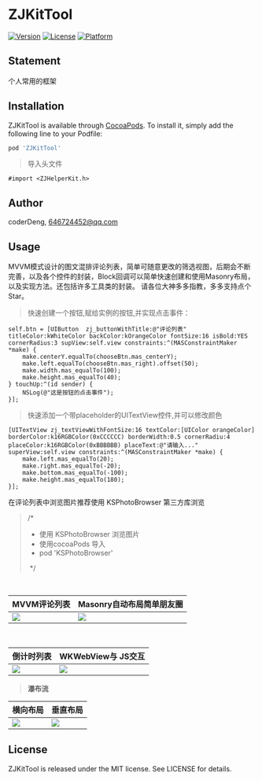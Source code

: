 # ZJKitTool

[![Version](https://img.shields.io/cocoapods/v/ZJKitTool.svg?style=flat)](https://cocoapods.org/pods/ZJKitTool)
[![License](https://img.shields.io/cocoapods/l/ZJKitTool.svg?style=flat)](https://cocoapods.org/pods/ZJKitTool)
[![Platform](https://img.shields.io/cocoapods/p/ZJKitTool.svg?style=flat)](https://cocoapods.org/pods/ZJKitTool)

## Statement

个人常用的框架

## Installation

ZJKitTool is available through [CocoaPods](https://cocoapods.org). To install
it, simply add the following line to your Podfile:

```ruby
pod 'ZJKitTool'
```


> 导入头文件

```Objc
#import <ZJHelperKit.h>
```

## Author

coderDeng, 646724452@qq.com

## Usage

MVVM模式设计的图文混排评论列表，简单可随意更改的筛选视图，后期会不断完善，以及各个控件的封装，Block回调可以简单快速创建和使用Masonry布局，以及实现方法。还包括许多工具类的封装。
请各位大神多多指教，多多支持点个Star。

> 快速创建一个按钮,赋给实例的按钮,并实现点击事件：

```Objc
self.btn = [UIButton  zj_buttonWithTitle:@"评论列表" titleColor:kWhiteColor backColor:kOrangeColor fontSize:16 isBold:YES cornerRadius:3 supView:self.view constraints:^(MASConstraintMaker *make) {
    make.centerY.equalTo(chooseBtn.mas_centerY);
    make.left.equalTo(chooseBtn.mas_right).offset(50);
    make.width.mas_equalTo(100);
    make.height.mas_equalTo(40);
} touchUp:^(id sender) {
    NSLog(@"这是按钮的点击事件");
}];
```


> 快速添加一个带placeholder的UITextView控件,并可以修改颜色

```Objc
[UITextView zj_textViewWithFontSize:16 textColor:[UIColor orangeColor] borderColor:k16RGBColor(0xCCCCCC) borderWidth:0.5 cornerRadiu:4 placeColor:k16RGBColor(0xBBBBBB) placeText:@"请输入..." superView:self.view constraints:^(MASConstraintMaker *make) {
    make.left.mas_equalTo(20);
    make.right.mas_equalTo(-20);
    make.bottom.mas_equalTo(-100);
    make.height.mas_equalTo(180);
}];
```

 在评论列表中浏览图片推荐使用 KSPhotoBrowser 第三方库浏览
 
>  /*
>   * 使用 KSPhotoBrowser 浏览图片
>   * 使用cocoaPods 导入
>   * pod 'KSPhotoBrowser'
>   
>   */ 
  

  
  
| MVVM评论列表 | Masonry自动布局简单朋友圈 |
| --- | --- |
| ![](https://github.com/Dzhijian/ZJKitTool/blob/master/img-folder/commitMVVM.jpg?raw=true) | ![](https://github.com/Dzhijian/ZJKitTool/blob/master/img-folder/commmitsMasonry.jpg?raw=true)|

  



| 倒计时列表 | WKWebView与 JS交互 |
| --- | --- |
| ![](https://github.com/Dzhijian/ZJKitTool/blob/master/img-folder/countDown.jpg?raw=true) | ![](https://github.com/Dzhijian/ZJKitTool/blob/master/img-folder/WKWebView.jpeg?raw=true) |





 
 >  **瀑布流**
  
  
| 横向布局 | 垂直布局 |
| --- | --- |
| ![](https://github.com/Dzhijian/ZJKitTool/blob/master/img-folder/collectionViewhorizontal.jpg?raw=true) | ![](https://github.com/Dzhijian/ZJKitTool/blob/master/img-folder/collectionViewVertacal.jpg?raw=true)|


## License
ZJKitTool is released under the MIT license. See LICENSE for details.


  
 

  
  


